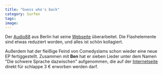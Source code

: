 ```yaml
---
title: "Guess who's back"
category: Surfen
tags: 
image: 
---
```


Der [Audio88](http://www.audio88.de/) aus Berlin hat seine [Webseite](http://www.audio88.de/) überarbeitet. Die Flashelemente sind etwas reduziert worden, und alles ist schön kollagiert.  

  

Außerdem hat der fleißige Feind von Comedyslams schon wieder eine neue EP fertiggestellt. Zusammen mit **Ben** hat er sieben Lieder unter dem Namen "Die schwere Sprache dazwischen" aufgenommen, die auf der [Internetseite](http://www.audio88.de) direkt für schlappe 3 € erworben werden darf.